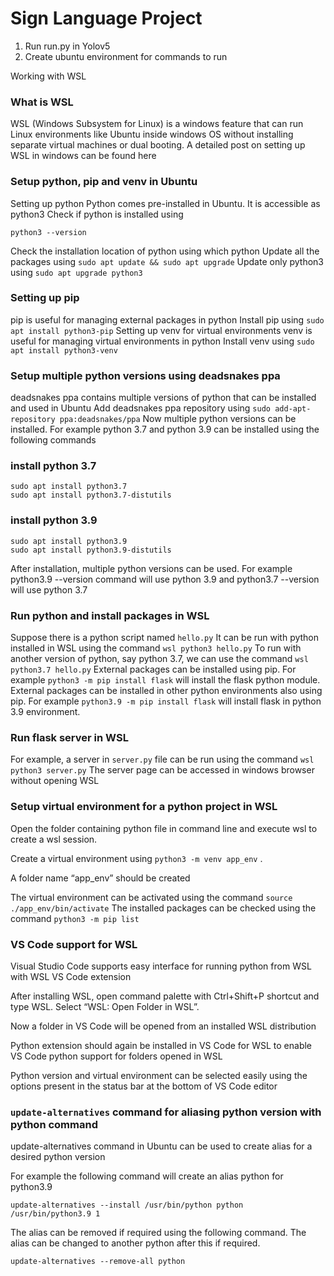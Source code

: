 # Sign Language Project

1. Run run.py in Yolov5
2. Create ubuntu environment for commands to run

Working with WSL

### What is WSL

WSL (Windows Subsystem for Linux) is a windows feature that can run Linux environments like Ubuntu inside windows OS without installing separate virtual machines or dual booting. A detailed post on setting up WSL in windows can be found here

### Setup python, pip and venv in Ubuntu

Setting up python
Python comes pre-installed in Ubuntu. It is accessible as python3
Check if python is installed using 
```
python3 --version
```
Check the installation location of python using which python
Update all the packages using 
```sudo apt update && sudo apt upgrade```
Update only python3 using ```sudo apt upgrade python3```
### Setting up pip
pip is useful for managing external packages in python
Install pip using ```sudo apt install python3-pip```
Setting up venv for virtual environments
venv is useful for managing virtual environments in python
Install venv using ```sudo apt install python3-venv```

### Setup multiple python versions using deadsnakes ppa

deadsnakes ppa contains multiple versions of python that can be installed and used in Ubuntu
Add deadsnakes ppa repository using ```sudo add-apt-repository ppa:deadsnakes/ppa```
Now multiple python versions can be installed. For example python 3.7 and python 3.9 can be installed using the following commands

### install python 3.7
```
sudo apt install python3.7
sudo apt install python3.7-distutils
```
### install python 3.9
```
sudo apt install python3.9
sudo apt install python3.9-distutils
```

After installation, multiple python versions can be used. For example python3.9 --version command will use python 3.9 and python3.7 --version will use python 3.7

### Run python and install packages in WSL

Suppose there is a python script named ```hello.py```
It can be run with python installed in WSL using the command ```wsl python3 hello.py```
To run with another version of python, say python 3.7, we can use the command ```wsl python3.7 hello.py```
External packages can be installed using pip. For example ```python3 -m pip install flask``` will install the flask python module.
External packages can be installed in other python environments also using pip. For example ```python3.9 -m pip install flask``` will install flask in python 3.9 environment.

### Run flask server in WSL
For example, a server in ```server.py``` file can be run using the command ```wsl python3 server.py```
The server page can be accessed in windows browser without opening WSL

### Setup virtual environment for a python project in WSL
Open the folder containing python file in command line and execute wsl to create a wsl session.

Create a virtual environment using ```python3 -m venv app_env``` . 

A folder name “app_env” should be created

The virtual environment can be activated using the command ```source ./app_env/bin/activate```
The installed packages can be checked using the command ```python3 -m pip list```

### VS Code support for WSL

Visual Studio Code supports easy interface for running python from WSL with WSL VS Code extension

After installing WSL, open command palette with Ctrl+Shift+P shortcut and type WSL. Select “WSL: Open Folder in WSL”.

Now a folder in VS Code will be opened from an installed WSL distribution

Python extension should again be installed in VS Code for WSL to enable VS Code python support for folders opened in WSL

Python version and virtual environment can be selected easily using the options present in the status bar at the bottom of VS Code editor

### ```update-alternatives``` command for aliasing python version with python command

update-alternatives command in Ubuntu can be used to create alias for a desired python version

For example the following command will create an alias python for python3.9

```update-alternatives --install /usr/bin/python python /usr/bin/python3.9 1```

The alias can be removed if required using the following command. The alias can be changed to another python after this if required.

```update-alternatives --remove-all python```
